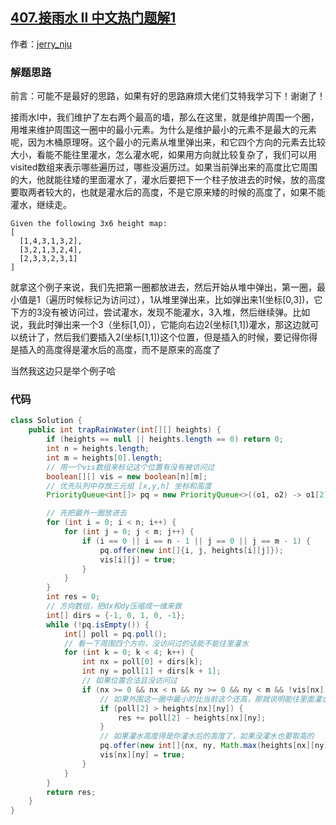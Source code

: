 ## [407.接雨水 II 中文热门题解1](https://leetcode.cn/problems/trapping-rain-water-ii/solutions/100000/you-xian-dui-lie-de-si-lu-jie-jue-jie-yu-shui-ii-b)

作者：[jerry_nju](https://leetcode.cn/u/jerry_nju)

### 解题思路
前言：可能不是最好的思路，如果有好的思路麻烦大佬们艾特我学习下！谢谢了！

接雨水I中，我们维护了左右两个最高的墙，那么在这里，就是维护周围一个圈，用堆来维护周围这一圈中的最小元素。为什么是维护最小的元素不是最大的元素呢，因为木桶原理呀。这个最小的元素从堆里弹出来，和它四个方向的元素去比较大小，看能不能往里灌水，怎么灌水呢，如果用方向就比较复杂了，我们可以用visited数组来表示哪些遍历过，哪些没遍历过。如果当前弹出来的高度比它周围的大，他就能往矮的里面灌水了，灌水后要把下一个柱子放进去的时候，放的高度要取两者较大的，也就是灌水后的高度，不是它原来矮的时候的高度了，如果不能灌水，继续走。
```
Given the following 3x6 height map:
[
  [1,4,3,1,3,2],
  [3,2,1,3,2,4],
  [2,3,3,2,3,1]
]
```
就拿这个例子来说，我们先把第一圈都放进去，然后开始从堆中弹出，第一圈，最小值是1（遍历时候标记为访问过），1从堆里弹出来，比如弹出来1(坐标[0,3])，它下方的3没有被访问过，尝试灌水，发现不能灌水，3入堆，然后继续弹。比如说，我此时弹出来一个3（坐标[1,0]），它能向右边2(坐标[1,1])灌水，那这边就可以统计了，然后我们要插入2(坐标[1,1])这个位置，但是插入的时候，要记得你得是插入的高度得是灌水后的高度，而不是原来的高度了

当然我这边只是举个例子哈


### 代码

```java
class Solution {
    public int trapRainWater(int[][] heights) {
        if (heights == null || heights.length == 0) return 0;
        int n = heights.length;
        int m = heights[0].length;
        // 用一个vis数组来标记这个位置有没有被访问过
        boolean[][] vis = new boolean[n][m];
        // 优先队列中存放三元组 [x,y,h] 坐标和高度
        PriorityQueue<int[]> pq = new PriorityQueue<>((o1, o2) -> o1[2] - o2[2]);

        // 先把最外一圈放进去
        for (int i = 0; i < n; i++) {
            for (int j = 0; j < m; j++) {
                if (i == 0 || i == n - 1 || j == 0 || j == m - 1) {
                    pq.offer(new int[]{i, j, heights[i][j]});
                    vis[i][j] = true;
                }
            }
        }
        int res = 0;
        // 方向数组，把dx和dy压缩成一维来做
        int[] dirs = {-1, 0, 1, 0, -1};
        while (!pq.isEmpty()) {
            int[] poll = pq.poll();
            // 看一下周围四个方向，没访问过的话能不能往里灌水
            for (int k = 0; k < 4; k++) {
                int nx = poll[0] + dirs[k];
                int ny = poll[1] + dirs[k + 1];
                // 如果位置合法且没访问过
                if (nx >= 0 && nx < n && ny >= 0 && ny < m && !vis[nx][ny]) {
                    // 如果外围这一圈中最小的比当前这个还高，那就说明能往里面灌水啊
                    if (poll[2] > heights[nx][ny]) {
                        res += poll[2] - heights[nx][ny];
                    }
                    // 如果灌水高度得是你灌水后的高度了，如果没灌水也要取高的
                    pq.offer(new int[]{nx, ny, Math.max(heights[nx][ny], poll[2])});
                    vis[nx][ny] = true;
                }
            }
        }
        return res;
    }
}
```